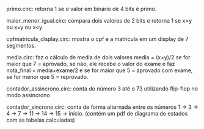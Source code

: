 primo.circ: retorna 1 se o valor em binário de 4 bits é primo.

maior_menor_igual.circ: compara dois valores de 2 bits e retorna 1 se x>y ou x=y ou x<y

cpfmatricula_display.circ: mostra o cpf e a matricula em um display de 7 segmentos.

media.circ: faz o cálculo de media de dois valores media = (x+y)/2 se for maior que 7 = aprovado, se não, ele recebe o valor do exame e faz nota_final = media+exame/2 e se for maior que 5 = aprovado com exame, se for menor que 5 = reprovado.

contador_assincrono.circ: conta do número 3 até o 73 utilizando flip-flop no modo assincrono

contador_sincrono.circ: conta de forma alternada entre os números 1 -> 3 -> 4 -> 7 -> 11 -> 14 -> 15 -> início. (contém um pdf de diagrama de estados com as tabelas calculadas)
